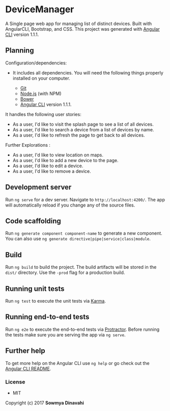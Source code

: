 # DeviceManager

A Single page web app for managing list of distinct devices. Built with AngularCLI, Bootstrap, and CSS.
This project was generated with [Angular CLI](https://github.com/angular/angular-cli) version 1.1.1.

## Planning

 Configuration/dependencies:
  * It includes all dependencies.
    You will need the following things properly installed on your computer.

    * [Git](https://git-scm.com/)
    * [Node.js](https://nodejs.org/) (with NPM)
    * [Bower](https://bower.io/)
    * [Angular CLI](https://github.com/angular/angular-cli) version 1.1.1.

It handles the following user stories:

* As a user, I'd like to visit the splash page to see a list of all devices.
* As a user, I'd like to search a device from a list of devices by name.
* As a user, I'd like to refresh the page to get back to all devices.

Further Explorations :
* As a user, I'd like to view location on maps.
* As a user, I'd like to add a new device to the page.
* As a user, I'd like to edit a device.
* As a user, I'd like to remove a device.

## Development server

Run `ng serve` for a dev server. Navigate to `http://localhost:4200/`. The app will automatically reload if you change any of the source files.

## Code scaffolding

Run `ng generate component component-name` to generate a new component. You can also use `ng generate directive|pipe|service|class|module`.

## Build

Run `ng build` to build the project. The build artifacts will be stored in the `dist/` directory. Use the `-prod` flag for a production build.

## Running unit tests

Run `ng test` to execute the unit tests via [Karma](https://karma-runner.github.io).

## Running end-to-end tests

Run `ng e2e` to execute the end-to-end tests via [Protractor](http://www.protractortest.org/).
Before running the tests make sure you are serving the app via `ng serve`.

## Further help

To get more help on the Angular CLI use `ng help` or go check out the [Angular CLI README](https://github.com/angular/angular-cli/blob/master/README.md).


### License

* MIT

Copyright (c) 2017 **Sowmya Dinavahi**
